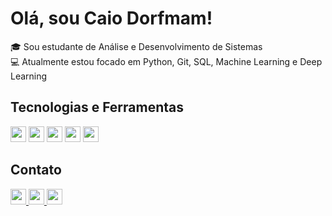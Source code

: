 <h1> Olá, sou Caio Dorfmam!</h1>

<p>
🎓 Sou estudante de Análise e Desenvolvimento de Sistemas <br>
💻 Atualmente estou focado em Python, Git, SQL, Machine Learning e Deep Learning
</p>
<h2> Tecnologias e Ferramentas </h2>  

<p align="left">
  <img src="https://img.shields.io/badge/Python-3776AB?style=flat&logo=python&logoColor=white" height="25" />
  <img src="https://img.shields.io/badge/Git-F05032?style=flat&logo=git&logoColor=white" height="25" />
  <img src="https://img.shields.io/badge/PostgreSQL-336791?style=flat&logo=postgresql&logoColor=white" height="25" />
  <img src="https://img.shields.io/badge/Machine%20Learning-FF6F00?style=flat&logo=scikitlearn&logoColor=white" height="25" />
  <img src="https://img.shields.io/badge/Deep%20Learning-272727?style=flat&logo=tensorflow&logoColor=orange" height="25" />
</p>
<h2> Contato </h2>

<p align="left">
  <a href="mailto:contatodorfmam@email.com">
    <img src="https://img.shields.io/badge/E--mail-0077B5?style=flat&logo=gmail&logoColor=white" height="25" />
  </a>
  <a href="https://www.linkedin.com/in/caio-dorfmam-156a43334?utm_source=share&utm_campaign=share_via&utm_content=profile&utm_medium=android_app ">
    <img src="https://img.shields.io/badge/LinkedIn-0077B5?style=flat&logo=linkedin&logoColor=white" height="25" />
  <a href="https://www.instagram.com/yezcayus/">
    <img src="https://img.shields.io/badge/-E4405F?style=flat-square&logo=instagram&logoColor=white" height="25" />
  </a>
</p>

